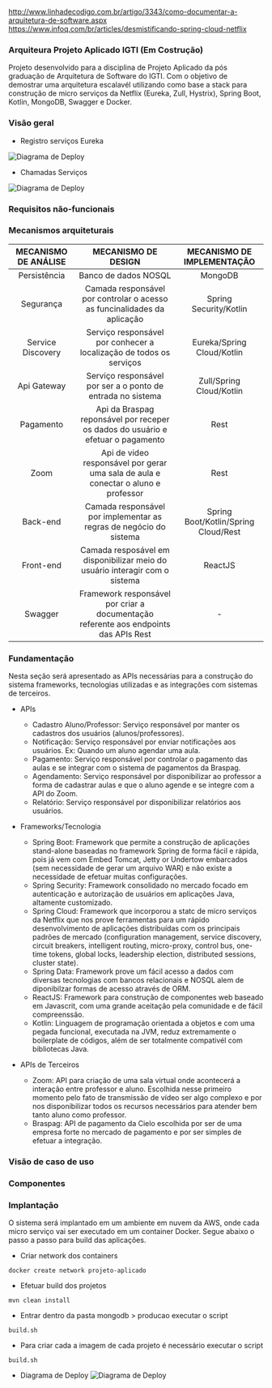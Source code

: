 http://www.linhadecodigo.com.br/artigo/3343/como-documentar-a-arquitetura-de-software.aspx
https://www.infoq.com/br/articles/desmistificando-spring-cloud-netflix
### Arquiteura Projeto Aplicado IGTI (Em Costrução)

Projeto desenvolvido para a disciplina de Projeto Aplicado da pós graduação de Arquitetura de Software do IGTI. Com o objetivo de demostrar uma arquitetura escalavél utilizando como base a stack para construção de micro serviços da Netflix (Eureka, Zull, Hystrix), Spring Boot, Kotlin, MongoDB, Swagger e Docker. 

### Visão geral

- Registro serviços Eureka

![Diagrama de Deploy](https://github.com/dsamuel32/projeto-aplicado-arq-software/blob/master/documentos/visao_geral_registro_eureka.png)

- Chamadas Serviços

![Diagrama de Deploy](https://github.com/dsamuel32/projeto-aplicado-arq-software/blob/master/documentos/visao_geral_chamada_api.png)

### Requisitos não-funcionais
### Mecanismos arquiteturais

MECANISMO DE ANÁLISE | MECANISMO DE DESIGN                                                                          | MECANISMO DE IMPLEMENTAÇÃO
:-------------------:|:--------------------------------------------------------------------------------------------:|:--------------------------:
Persistência         |Banco de dados NOSQL                                                                          | MongoDB
Segurança            |Camada responsável por controlar o acesso as funcinalidades da aplicação                      | Spring Security/Kotlin
Service Discovery    |Serviço responsável por conhecer a localização de todos os serviços                           | Eureka/Spring Cloud/Kotlin
Api Gateway          |Serviço responsável por ser a o ponto de entrada no sistema                                   | Zull/Spring Cloud/Kotlin
Pagamento            |Api da Braspag reponsável por receper os dados do usuário e efetuar o pagamento               | Rest
Zoom                 |Api de video responsável por gerar uma sala de aula e conectar o aluno e professor            | Rest
Back-end             |Camada responsável por implementar as regras de negócio do sistema                            | Spring Boot/Kotlin/Spring Cloud/Rest
Front-end            |Camada resposável em disponibilizar meio do usuário interagir com o sistema                   | ReactJS
Swagger              |Framework responsável por criar a documentação referente aos endpoints das APIs Rest          | -  

### Fundamentação

Nesta seção será apresentado as APIs necessárias para a construção do sistema frameworks, tecnologias utilizadas e as integrações com sistemas de terceiros.

- APIs
    - Cadastro Aluno/Professor: Serviço responsável por manter os cadastros dos usuários (alunos/professores).
    - Notificação: Serviço responsável por enviar notificações aos usuários. Ex: Quando um aluno agendar uma aula.
    - Pagamento: Serviço responsável por controlar o pagamento das aulas e se integrar com o sistema de pagamentos da Braspag.
    - Agendamento: Serviço responsável por disponibilizar ao professor a forma de cadastrar aulas e que o aluno agende e se integre com a API do Zoom.
    - Relatório: Serviço responsável por disponibilizar relatórios aos usuários.

- Frameworks/Tecnologia
    - Spring Boot: Framework que permite a construção de aplicações stand-alone baseadas no framework Spring de forma fácil e rápida, pois já vem com Embed Tomcat, Jetty or Undertow embarcados (sem necessidade de gerar um arquivo WAR) e não existe a necessidade de efetuar muitas configurações.  
    - Spring Security: Framework consolidado no mercado focado em autenticação e autorização de usuários em aplicações Java, altamente customizado.
    - Spring Cloud: Framework que incorporou a statc de micro serviços da Netflix que nos prove ferramentas para um rápido desenvolvimento de aplicações distribuídas com os principais padrões de mercado (configuration management, service discovery, circuit breakers, intelligent routing, micro-proxy, control bus, one-time tokens, global locks, leadership election, distributed sessions, cluster state).
    - Spring Data: Framework prove um fácil acesso a dados com diversas tecnologias com bancos relacionais e NOSQL alem de diponibilzar formas de acesso através de ORM.
    - ReactJS: Framework para construção de componentes web baseado em Javascrit, com uma grande aceitação pela comunidade e de fácil compreenssão.
    - Kotlin: Linguagem de programação orientada a objetos e com uma pegada funcional, executada na JVM, reduz extremamente o boilerplate de códigos, além de ser totalmente compativél com bibliotecas Java.
    
- APIs de Terceiros
    - Zoom: API para criação de uma sala virtual onde acontecerá a interação entre professor e aluno. Escolhida nesse primeiro momento pelo fato de transmissão de vídeo ser algo complexo e por nos disponibilizar todos os recursos necessários para atender bem tanto aluno como professor. 
    - Braspag: API de pagamento da Cielo escolhida por ser de uma empresa forte no mercado de pagamento e por ser simples de efetuar a integração.

### Visão de caso de uso
### Componentes

### Implantação

O sistema será implantado em um ambiente em nuvem da AWS, onde cada micro serviço vai ser executado em um container Docker. Segue abaixo o passo a passo para build das aplicações.

- Criar network dos containers

```
docker create network projeto-aplicado
```

 - Efetuar build dos projetos
```
mvn clean install
```

- Entrar dentro da pasta mongodb > producao executar o script

```
build.sh
```

 - Para criar cada a imagem de cada projeto é necessário executar o script

```
build.sh
```

- Diagrama de Deploy
![Diagrama de Deploy](https://github.com/dsamuel32/projeto-aplicado-arq-software/blob/master/documentos/deploy.jpg)


